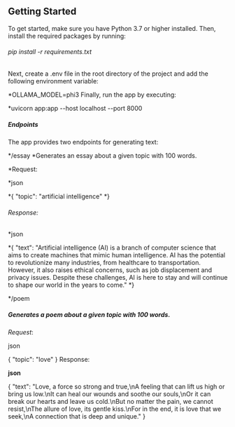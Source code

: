 ## Getting Started

To get started, make sure you have Python 3.7 or higher installed. Then, install the required packages by running:


###### pip install -r requirements.txt
Next, create a .env file in the root directory of the project and add the following environment variable:


*OLLAMA_MODEL=phi3
Finally, run the app by executing:


*uvicorn app:app --host localhost --port 8000
##### Endpoints
The app provides two endpoints for generating text:

*/essay
*Generates an essay about a given topic with 100 words.

*Request:

*json

*{
 "topic": "artificial intelligence"
*}
###### Response:

*json

*{
  "text": "Artificial intelligence (AI) is a branch of computer science that aims to create machines that mimic human intelligence. AI has the potential to revolutionize many industries, from healthcare to transportation. However, it also raises ethical concerns, such as job displacement and privacy issues. Despite these challenges, AI is here to stay and will continue to shape our world in the years to come."
*}

*/poem
##### Generates a poem about a given topic with 100 words.

*Request*:

json

{
  "topic": "love"
}
Response:

**json**

{
  "text": "Love, a force so strong and true,\nA feeling that can lift us high or bring us low.\nIt can heal our wounds and soothe our souls,\nOr it can break our hearts and leave us cold.\nBut no matter the pain, we cannot resist,\nThe allure of love, its gentle kiss.\nFor in the end, it is love that we seek,\nA connection that is deep and unique."
}
